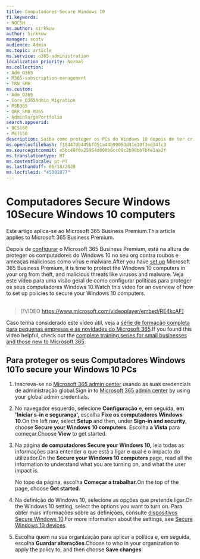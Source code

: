 ```yaml
---
title: Computadores Secure Windows 10
f1.keywords:
- NOCSH
ms.author: sirkkuw
author: Sirkkuw
manager: scotv
audience: Admin
ms.topic: article
ms.service: o365-administration
localization_priority: Normal
ms.collection:
- Adm_O365
- M365-subscription-management
- TRN_SMB
ms.custom:
- Adm_O365
- Core_O365Admin_Migration
- MSB365
- OKR_SMB_M365
- AdminSurgePortfolio
search.appverid:
- BCS160
- MET150
description: Saiba como proteger os PCs do Windows 10 depois de ter criado o Microsoft 365 Business Premium.
ms.openlocfilehash: f18447db445bf051a44b99053d41e10f3ed34fc3
ms.sourcegitcommit: e5bc49f0a25954d008b6cc09c2b98bb7bfe1aa2f
ms.translationtype: MT
ms.contentlocale: pt-PT
ms.lasthandoff: 06/18/2020
ms.locfileid: "45081877"
---
```

# <a name="secure-windows-10-computers"></a><span data-ttu-id="e103d-103">Computadores Secure Windows 10</span><span class="sxs-lookup"><span data-stu-id="e103d-103">Secure Windows 10 computers</span></span>

<span data-ttu-id="e103d-104">Este artigo aplica-se ao Microsoft 365 Business Premium.</span><span class="sxs-lookup"><span data-stu-id="e103d-104">This article applies to Microsoft 365 Business Premium.</span></span>

<span data-ttu-id="e103d-105">Depois de [configurar](set-up.md) o Microsoft 365 Business Premium, está na altura de proteger os computadores do Windows 10 no seu org contra roubos e ameaças maliciosas como vírus e malware.</span><span class="sxs-lookup"><span data-stu-id="e103d-105">After you have [set up](set-up.md) Microsoft 365 Business Premium, it is time to protect the Windows 10 computers in your org from theft, and malicious threats like viruses and malware.</span></span>
<span data-ttu-id="e103d-106">Veja este vídeo para uma visão geral de como configurar políticas para proteger os seus computadores Windows 10.</span><span class="sxs-lookup"><span data-stu-id="e103d-106">Watch this video for an overview of how to set up policies to secure your Windows 10 computers.</span></span><br><br>

> [!VIDEO https://www.microsoft.com/videoplayer/embed/RE4kcAF] 

<span data-ttu-id="e103d-107">Caso tenha considerado este vídeo útil, veja a [série de formação completa para pequenas empresas e as novidades do Microsoft 365](https://support.microsoft.com/office/6ab4bbcd-79cf-4000-a0bd-d42ce4d12816).</span><span class="sxs-lookup"><span data-stu-id="e103d-107">If you found this video helpful, check out the [complete training series for small businesses and those new to Microsoft 365](https://support.microsoft.com/office/6ab4bbcd-79cf-4000-a0bd-d42ce4d12816).</span></span>

## <a name="to-secure-your-windows-10-pcs"></a><span data-ttu-id="e103d-108">Para proteger os seus Computadores Windows 10</span><span class="sxs-lookup"><span data-stu-id="e103d-108">To secure your Windows 10 PCs</span></span>

1. <span data-ttu-id="e103d-109">Inscreva-se no [Microsoft 365 admin center](https://admin.microsoft.com) usando as suas credenciais de administração global.</span><span class="sxs-lookup"><span data-stu-id="e103d-109">Sign in to [Microsoft 365 admin center](https://admin.microsoft.com) by using your global admin credentials.</span></span> 
2. <span data-ttu-id="e103d-110">No navegador esquerdo, selecione **Configuração** e, em seguida, **em 'Iniciar s-in e segurança',** escolha **Fixe os computadores Windows 10**.</span><span class="sxs-lookup"><span data-stu-id="e103d-110">On the left nav, select **Setup** and then, under **Sign-in and security**, choose **Secure your Windows 10 computers**.</span></span> <span data-ttu-id="e103d-111">Escolha **a Vista** para começar.</span><span class="sxs-lookup"><span data-stu-id="e103d-111">Choose **View** to get started.</span></span>
3. <span data-ttu-id="e103d-112">Na página **de computadores Secure your Windows 10,** leia todas as informações para entender o que está a ligar e qual é o impacto do utilizador.</span><span class="sxs-lookup"><span data-stu-id="e103d-112">On the **Secure your Windows 10 computers** page, read all the information to understand what you are turning on, and what the user impact is.</span></span>

    <span data-ttu-id="e103d-113">No topo da página, escolha **Começar a trabalhar.**</span><span class="sxs-lookup"><span data-stu-id="e103d-113">On the top of the page, choose **Get started**.</span></span>

4. <span data-ttu-id="e103d-114">Na definição do Windows 10, selecione as opções que pretende ligar.</span><span class="sxs-lookup"><span data-stu-id="e103d-114">On the Windows 10 setting, select the options you want to turn on.</span></span> <span data-ttu-id="e103d-115">Para obter mais informações sobre as definições, consulte [dispositivos Secure Windows 10](secure-windows-10-devices.md).</span><span class="sxs-lookup"><span data-stu-id="e103d-115">For more information about the settings, see [Secure Windows 10 devices](secure-windows-10-devices.md).</span></span> 
5. <span data-ttu-id="e103d-116">Escolha quem na sua organização para aplicar a política e, em seguida, escolha **Guardar alterações**.</span><span class="sxs-lookup"><span data-stu-id="e103d-116">Choose to who in your organization to apply the policy to, and then choose **Save changes**.</span></span>


